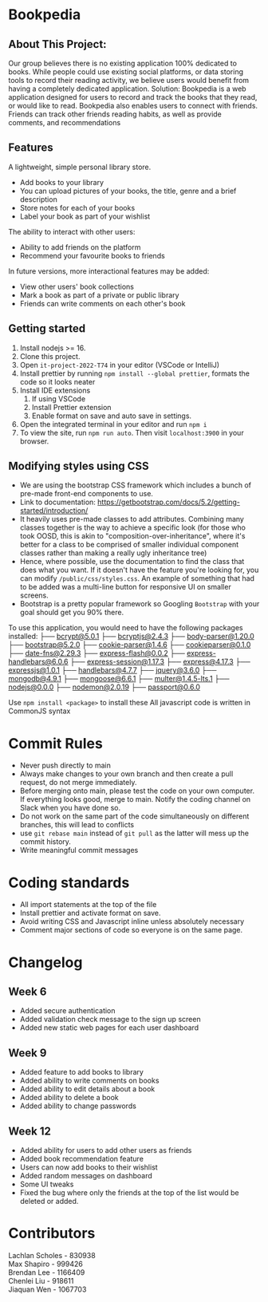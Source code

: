 # Bookpedia 
## About This Project: 
Our group believes there is no existing application 100% dedicated to books. While people could use existing social platforms, or data storing tools to record their reading activity, we believe users would benefit from having a completely dedicated application.
Solution: Bookpedia is a web application designed for users to record and track the books that they read, or would like to read. Bookpedia also enables users to connect with friends. Friends can track other friends reading habits, as well as provide comments, and recommendations

## Features

A lightweight, simple personal library store.

- Add books to your library
- You can upload pictures of your books, the title, genre and a brief description
- Store notes for each of your books
- Label your book as part of your wishlist

The ability to interact with other users:
- Ability to add friends on the platform
- Recommend your favourite books to friends

In future versions, more interactional features may be added:
- View other users' book collections
- Mark a book as part of a private or public library
- Friends can write comments on each other's book

 ## Getting started

 1. Install nodejs >= 16.
 2. Clone this project.
 3. Open `it-project-2022-T74` in your editor (VSCode or IntelliJ)
 4. Install prettier by running `npm install --global prettier`, formats the code so it looks neater
 5. Install IDE extensions
     1. If using VSCode
     2. Install Prettier extension
     3. Enable format on save and auto save in settings.
 6. Open the integrated terminal in your editor and run `npm i`
 7. To view the site, run `npm run auto`. Then visit `localhost:3900` in your browser.

 ## Modifying styles using CSS

 * We are using the bootstrap CSS framework which includes a bunch of pre-made front-end
   components to use.
 * Link to documentation: https://getbootstrap.com/docs/5.2/getting-started/introduction/
 * It heavily uses pre-made classes to add attributes. Combining many classes together is the way to achieve a specific
   look (for those who took OOSD, this is akin to "composition-over-inheritance", where it's better for a class to be
   comprised of smaller individual component classes rather than making a really ugly inheritance tree)
 * Hence, where possible, use the documentation to find the class that does what you want. If it doesn't have the feature
   you're looking for, you can modify `/public/css/styles.css`. An example of something that had to be added was a
   multi-line button for responsive UI on smaller screens.
 * Bootstrap is a pretty popular framework so Googling `Bootstrap` with your goal should get you 90% there.


To use this application, you would need to have the following packages installed:
├── bcrypt@5.0.1
├── bcryptjs@2.4.3
├── body-parser@1.20.0
├── bootstrap@5.2.0
├── cookie-parser@1.4.6
├── cookieparser@0.1.0
├── date-fns@2.29.3
├── express-flash@0.0.2
├── express-handlebars@6.0.6
├── express-session@1.17.3
├── express@4.17.3
├── expressjs@1.0.1
├── handlebars@4.7.7
├── jquery@3.6.0
├── mongodb@4.9.1
├── mongoose@6.6.1
├── multer@1.4.5-lts.1
├── nodejs@0.0.0
├── nodemon@2.0.19
├── passport@0.6.0

Use `npm install <package>` to install these
All javascript code is written in CommonJS syntax

# Commit Rules
- Never push directly to main
- Always make changes to your own branch and then create a pull request, do not merge immediately.
- Before merging onto main, please test the code on your own computer. If everything looks good, merge to main. Notify the coding channel on Slack when you have done so.
- Do not work on the same part of the code simultaneously on different branches, this will lead to conflicts
- use `git rebase main` instead of `git pull` as the latter will mess up the commit history.
- Write meaningful commit messages

# Coding standards

- All import statements at the top of the file
- Install prettier and activate format on save.
- Avoid writing CSS and Javascript inline unless absolutely necessary
- Comment major sections of code so everyone is on the same page.

# Changelog
## Week 6
- Added secure authentication
- Added validation check message to the sign up screen
- Added new static web pages for each user dashboard
## Week 9
- Added feature to add books to library
- Added ability to write comments on books
- Added ability to edit details about a book
- Added ability to delete a book
- Added ability to change passwords
## Week 12
- Added ability for users to add other users as friends
- Added book recommendation feature
- Users can now add books to their wishlist
- Added random messages on dashboard
- Some UI tweaks
- Fixed the bug where only the friends at the top of the list would be deleted or added.


# Contributors

Lachlan Scholes - 830938  
Max Shapiro - 999426  
Brendan Lee - 1166409  
Chenlei Liu - 918611  
Jiaquan Wen - 1067703  
